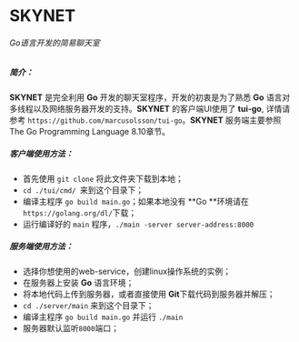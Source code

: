 # SKYNET
###### Go语言开发的简易聊天室

##### 简介：

**SKYNET** 是完全利用 **Go** 开发的聊天室程序，开发的初衷是为了熟悉 **Go** 语言对多线程以及网络服务器开发的支持。**SKYNET** 的客户端UI使用了 **tui-go**, 详情请参考 `https://github.com/marcusolsson/tui-go`。**SKYNET** 服务端主要参照 The Go Programming Language 8.10章节。

##### 客户端使用方法：

* 首先使用 `git clone` 将此文件夹下载到本地；
* `cd ./tui/cmd/ `来到这个目录下；
* 编译主程序 `go build main.go`；如果本地没有 **Go **环境请在 `https://golang.org/dl/`下载；
* 运行编译好的 `main` 程序，`./main -server server-address:8000`

##### 服务端使用方法：

* 选择你想使用的web-service，创建linux操作系统的实例；
* 在服务器上安装 **Go** 语言环境；
* 将本地代码上传到服务器，或者直接使用 **Git**下载代码到服务器并解压；
* `cd ./server/main` 来到这个目录下；
* 编译主程序 `go build main.go` 并运行 `./main`
* 服务器默认监听`8000`端口；

